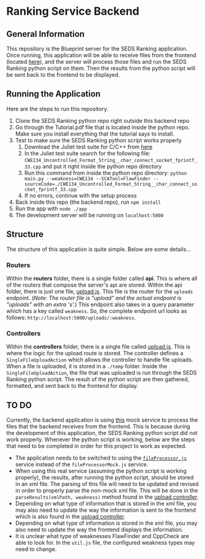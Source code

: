 # Ranking Service Backend

## General Information

This repository is the Blueprint server for the SEDS Ranking application. Once running, this application will be able to receive files from the frontend (located [here](https://github.iu.edu/semfulle/ranking-service-frontend)), and the server will process those files and run the SEDS Ranking python script on them. Then the results from the python script will be sent back to the frontend to be displayed.

## Running the Application

Here are the steps to run this repository.

1. Clone the SEDS Ranking python repo right outside this backend repo
2. Go through the Tutorial.pdf file that is located inside the python repo. Make sure you install everything that the tutorial says to install.
3. Test to make sure the SEDS Ranking python script works properly
    1. Download the Juliet test suite for C/C++ from [here](https://samate.nist.gov/SARD/testsuite.php)
    2. In the Juliet test suite search for the following file: `CWE134_Uncontrolled_Format_String__char_connect_socket_fprintf_33.cpp` and put it right inside the python repo directory
    3. Run this command from inside the python repo directory: `python main.py --weakness=CWE134 --SCATool=FlawFinder --sourceCode=./CWE134_Uncontrolled_Format_String__char_connect_socket_fprintf_33.cpp`
    4. If no errors, continue with the setup process
4. Back inside this repo (the backend repo), run `npm install`
5. Run the app with `node ./app`
6. The development server will be running on `localhost:5000`

## Structure

The structure of this application is quite simple. Below are some details...

### Routers
Within the **routers** folder, there is a single folder called **api**. This is where all of the routers that compose the server's api are stored. Within the api folder, there is just one file, [upload.js](app/routers/api/upload.js). This file is the router for the `uploads` endpoint. (*Note: The router file is "upload" and the actual endpoint is "uploads" with an extra 's'.*) This endpoint also takes in a query parameter which has a key called `weakness`. So, the complete endpoint url looks as follows: `http://localhost:5000/uploads/:weakness`.

### Controllers
Within the **controllers** folder, there is a single file called [upload.js](app/controllers/upload.js). This is where the logic for the upload route is stored. The controller defines a `SingleFileUploadAction` which allows the controller to handle file uploads. When a file is uploaded, it is stored in a `./temp` folder. Inside the `SingleFileUploadAction`, the file that was uploaded is run through the SEDS Ranking python script. The result of the python script are then gathered, formatted, and sent back to the frontend for display.

## TO DO

Currently, the backend application is using [this](app/services/fileProcessorMock.js) mock service to process the files that the backend receives from the frontend. This is because during the development of this application, the SEDS Ranking python script did not work properly. Whenever the python script is working, below are the steps that need to be completed in order for this project to work as expected.
- The application needs to be switched to using the [`fileProcessor.js`](app/services/fileProcessor.js) service instead of the `fileProcessorMock.js` service.
- When using this real service (assuming the python script is working properly), the results, after running the python script, should be stored in an xml file. The parsing of this file will need to be updated and revised in order to properly parse the non-mock xml file. This will be done in the `parseResults(xmlPath, weakness)` method found in the [upload controller](app/controllers/upload.js).
- Depending on what type of information that is stored in the xml file, you may also need to update the way the information is sent to the frontend which is also found in the [upload controller](app/controllers/upload.js).
- Depending on what type of information is stored in the xml file, you may also need to update the way the frontend displays the information. 
- It is unclear what type of weaknesses FlawFinder and CppCheck are able to look for. In the `util.js` file, the configured weakness types may need to change.

